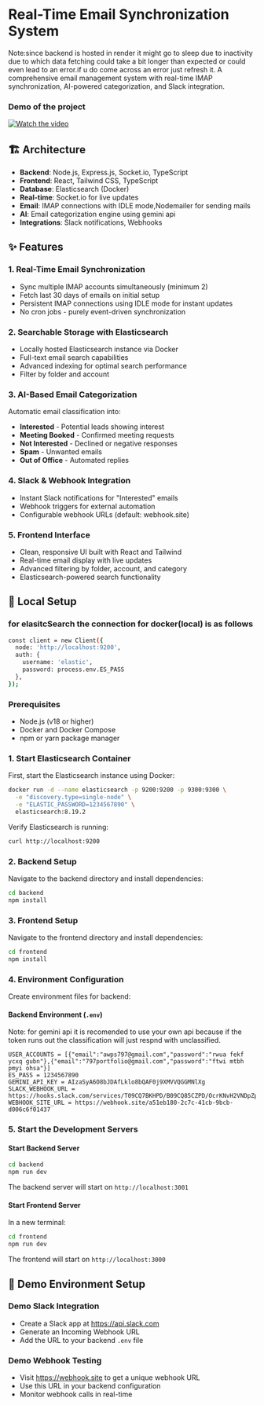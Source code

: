 # Real-Time Email Synchronization System
Note:since backend is hosted in render it might go to sleep due to inactivity due to which data fetching could take a bit longer than expected or could even lead to an error.if u do come across an error just refresh it.
A comprehensive email management system with real-time IMAP synchronization, AI-powered categorization, and Slack integration.
### Demo of the project 
[![Watch the video](https://img.youtube.com/vi/mo5XjXIbD04/maxresdefault.jpg)](https://www.youtube.com/watch?v=mo5XjXIbD04)


## 🏗️ Architecture

- **Backend**: Node.js, Express.js, Socket.io, TypeScript
- **Frontend**: React, Tailwind CSS, TypeScript
- **Database**: Elasticsearch (Docker)
- **Real-time**: Socket.io for live updates
- **Email**: IMAP connections with IDLE mode,Nodemailer for sending mails
- **AI**: Email categorization engine using gemini api
- **Integrations**: Slack notifications, Webhooks

## ✨ Features

### 1. Real-Time Email Synchronization
- Sync multiple IMAP accounts simultaneously (minimum 2)
- Fetch last 30 days of emails on initial setup
- Persistent IMAP connections using IDLE mode for instant updates
- No cron jobs - purely event-driven synchronization

### 2. Searchable Storage with Elasticsearch
- Locally hosted Elasticsearch instance via Docker
- Full-text email search capabilities
- Advanced indexing for optimal search performance
- Filter by folder and account

### 3. AI-Based Email Categorization
Automatic email classification into:
- **Interested** - Potential leads showing interest
- **Meeting Booked** - Confirmed meeting requests
- **Not Interested** - Declined or negative responses  
- **Spam** - Unwanted emails
- **Out of Office** - Automated replies

### 4. Slack & Webhook Integration
- Instant Slack notifications for "Interested" emails
- Webhook triggers for external automation
- Configurable webhook URLs (default: webhook.site)

### 5. Frontend Interface
- Clean, responsive UI built with React and Tailwind
- Real-time email display with live updates
- Advanced filtering by folder, account, and category
- Elasticsearch-powered search functionality

## 🚀 Local Setup
### for elasitcSearch the connection for docker(local) is as follows
```bash
const client = new Client({
  node: 'http://localhost:9200',
  auth: {
    username: 'elastic',         
    password: process.env.ES_PASS
  },
});
```


### Prerequisites
- Node.js (v18 or higher)
- Docker and Docker Compose
- npm or yarn package manager

### 1. Start Elasticsearch Container

First, start the Elasticsearch instance using Docker:

```bash
docker run -d --name elasticsearch -p 9200:9200 -p 9300:9300 \
  -e "discovery.type=single-node" \
  -e "ELASTIC_PASSWORD=1234567890" \
  elasticsearch:8.19.2
```

Verify Elasticsearch is running:
```bash
curl http://localhost:9200
```

### 2. Backend Setup

Navigate to the backend directory and install dependencies:

```bash
cd backend
npm install
```

### 3. Frontend Setup

Navigate to the frontend directory and install dependencies:

```bash
cd frontend
npm install
```

### 4. Environment Configuration

Create environment files for backend:

#### Backend Environment (`.env`)
Note: for gemini api it is recomended to use your own api because if the token runs out the classification will just respnd with unclassified.
```env
USER_ACCOUNTS = [{"email":"awps797@gmail.com","password":"rwua fekf ycxq gubn"},{"email":"797portfolio@gmail.com","password":"ftwi mtbh pmyi ohsa"}]
ES_PASS = 1234567890
GEMINI_API_KEY = AIzaSyA6O8bJDAfLklo8bQAF0j9XMVVQGGMNlXg
SLACK_WEBHOOK_URL = https://hooks.slack.com/services/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
WEBHOOK_SITE_URL = https://webhook.site/a51eb180-2c7c-41cb-9bcb-d006c6f01437
```


### 5. Start the Development Servers

#### Start Backend Server
```bash
cd backend
npm run dev
```

The backend server will start on `http://localhost:3001`

#### Start Frontend Server
In a new terminal:
```bash
cd frontend
npm run dev
```

The frontend will start on `http://localhost:3000`

## 🔧 Demo Environment Setup

### Demo Slack Integration
- Create a Slack app at https://api.slack.com
- Generate an Incoming Webhook URL
- Add the URL to your backend `.env` file

### Demo Webhook Testing
- Visit https://webhook.site to get a unique webhook URL
- Use this URL in your backend configuration
- Monitor webhook calls in real-time

